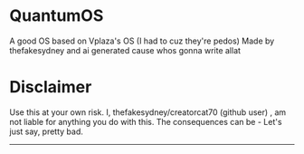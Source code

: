 # QuantumOS
A good OS based on Vplaza's OS (I had to cuz they're pedos)
Made by thefakesydney and ai generated cause whos gonna write allat


# Disclaimer
Use this at your own risk. I, thefakesydney/creatorcat70 (github user) , am not liable for anything you do with this. 
The consequences can be - Let's just say, pretty bad.

---


